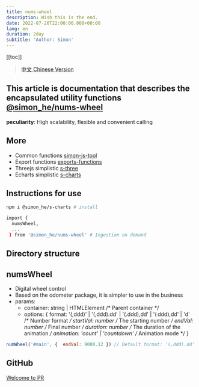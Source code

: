```yaml
---
title: nums-wheel
description: Wish this is the end.
date: 2022-07-26T22:00:00.000+00:00
lang: en
duration: 2day
subtitle: 'Author: Simon'
---
```


<script setup lang="ts">
const directoryList = {
    "numsWheel":"Digital wheel control",
}
</script>

[[toc]]

> [中文 Chinese Version](/posts/numsWheel-zh)

## This article is documentation that describes the encapsulated utility functions [@simon_he/nums-wheel](https://www.npmjs.com/package/@simon_he/nums-wheel)
<div flex="~" ><strong>peculiarity</strong><span>: High scalability, flexible and convenient calling <span i-fluent:flash-28-filled bg-amber  /></span></div>

## More
- Common functions [simon-js-tool](/posts/ToolsFunction)
- Export functions [exports-functions](/posts/exportsfunction)
- Threejs simplistic [s-three](/posts/threejs)
- Echarts simplistic [s-charts](/posts/charts-zh)

## Instructions for use
```bash
npm i @simon_he/s-charts # install

import { 
  numsWheel,
  ...
 } from '@simon_he/nums-wheel' # Ingestion on demand

```

## Directory structure
<Directory type="zh" :lists="directoryList"></Directory>


## numsWheel
- Digital wheel control
- Based on the odometer package, it is simpler to use in the business
- params:
  - container: string | HTMLElement /* Parent container */
  - options: {  format: '(,ddd)' | '(,ddd).dd' | '(.ddd),dd' | '( ddd),dd' | 'd' /* Number format */ startVal: number /* The starting number */ endVal: number /* Final number */  duration: number /* The duration of the animation */  animation: 'count' | 'countdown' /* Animation mode */ }
```javascript
numWheel('#main', {  endVal: 9000.12 }) // Default format: '(,ddd).dd' startVal: 0 duration: 500 animation: 'countdown', Can be customized format, startVal, duration, animation
```

## GitHub
[Welcome to PR](https://github.com/Simon-He95/numsWheel)
